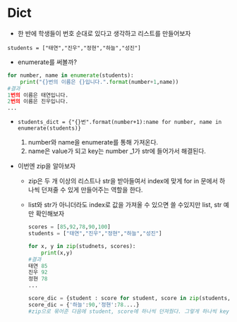 # Dict

- 한 반에 학생들이 번호 순대로 있다고 생각하고 리스트를 만들어보자

`students = ["태연","진우","정현","하늘","성진"]`

- enumerate를 써볼까?

```python
for number, name in enumerate(students):
    print("{}번의 이름은 {}입니다.".format(number+1,name))
#결과
1번의 이름은 태연입니다.
2번의 이름은 진우입니다.
...
```

- `students_dict = {"{}번".format(number+1):name for number, name in enumerate(students)}`
  1. number와 name을 enumerate를 통해 가져온다.
  2. name은 value가 되고 key는 number _1가 str에 들어가서 해결된다.

- 이번엔 zip을 알아보자

  - zip은 두 개 이상의 리스트나 str을 받아들여서 index에 맞게 for in 문에서 하나씩 던져줄 수 있게 만들어주는 역할을 한다.

  - list와 str가 아니더라도 index로 값을 가져올 수 있으면 쓸 수있지만 list, str 예만 확인해보자

    ```python
    scores = [85,92,78,90,100]
    students = ["태연","진우","정현","하늘","성진"]
    
    for x, y in zip(studnets, scores):
        print(x,y)
    #결과
    태연 85
    진우 92
    정현 78
    ...
    
    score_dic = {student : score for student, score in zip(students,scores)}
    score_dic = {'하늘':90,'정현':78....}
    #zip으로 묶어준 다음에 student, score에 하나씩 던져줬다. 그렇게 하나씩 key와 value가 되었다.
    ```
